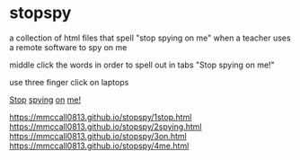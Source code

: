 # stopspy
a collection of html files that spell "stop spying on me" when a teacher uses a remote software to spy on me

middle click the words in order to spell out in tabs "Stop spying on me!"

use three finger click on laptops

<a href="https://mmccall0813.github.io/stopspy/1stop.html">Stop</a> <a href="https://mmccall0813.github.io/stopspy/2spying.html">spying</a> <a href="https://mmccall0813.github.io/stopspy/3on.html">on</a> <a href="https://mmccall0813.github.io/stopspy/4me.html">me!</a>

https://mmccall0813.github.io/stopspy/1stop.html
https://mmccall0813.github.io/stopspy/2spying.html
https://mmccall0813.github.io/stopspy/3on.html
https://mmccall0813.github.io/stopspy/4me.html
